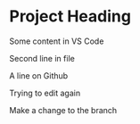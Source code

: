
# Project Heading
Some content in VS Code

Second line in file

A line on Github

Trying to edit again

Make a change to the branch